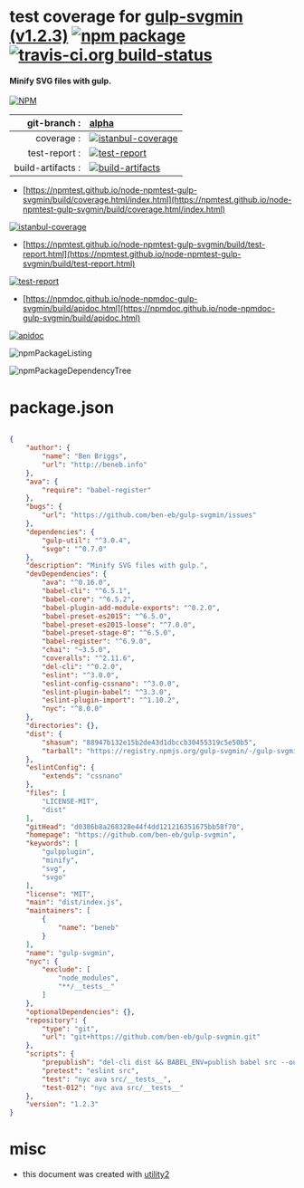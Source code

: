 # test coverage for  [gulp-svgmin (v1.2.3)](https://github.com/ben-eb/gulp-svgmin)  [![npm package](https://img.shields.io/npm/v/npmtest-gulp-svgmin.svg?style=flat-square)](https://www.npmjs.org/package/npmtest-gulp-svgmin) [![travis-ci.org build-status](https://api.travis-ci.org/npmtest/node-npmtest-gulp-svgmin.svg)](https://travis-ci.org/npmtest/node-npmtest-gulp-svgmin)
#### Minify SVG files with gulp.

[![NPM](https://nodei.co/npm/gulp-svgmin.png?downloads=true&downloadRank=true&stars=true)](https://www.npmjs.com/package/gulp-svgmin)

| git-branch : | [alpha](https://github.com/npmtest/node-npmtest-gulp-svgmin/tree/alpha)|
|--:|:--|
| coverage : | [![istanbul-coverage](https://npmtest.github.io/node-npmtest-gulp-svgmin/build/coverage.badge.svg)](https://npmtest.github.io/node-npmtest-gulp-svgmin/build/coverage.html/index.html)|
| test-report : | [![test-report](https://npmtest.github.io/node-npmtest-gulp-svgmin/build/test-report.badge.svg)](https://npmtest.github.io/node-npmtest-gulp-svgmin/build/test-report.html)|
| build-artifacts : | [![build-artifacts](https://npmtest.github.io/node-npmtest-gulp-svgmin/glyphicons_144_folder_open.png)](https://github.com/npmtest/node-npmtest-gulp-svgmin/tree/gh-pages/build)|

- [https://npmtest.github.io/node-npmtest-gulp-svgmin/build/coverage.html/index.html](https://npmtest.github.io/node-npmtest-gulp-svgmin/build/coverage.html/index.html)

[![istanbul-coverage](https://npmtest.github.io/node-npmtest-gulp-svgmin/build/screenCapture.buildCi.browser.%252Ftmp%252Fbuild%252Fcoverage.lib.html.png)](https://npmtest.github.io/node-npmtest-gulp-svgmin/build/coverage.html/index.html)

- [https://npmtest.github.io/node-npmtest-gulp-svgmin/build/test-report.html](https://npmtest.github.io/node-npmtest-gulp-svgmin/build/test-report.html)

[![test-report](https://npmtest.github.io/node-npmtest-gulp-svgmin/build/screenCapture.buildCi.browser.%252Ftmp%252Fbuild%252Ftest-report.html.png)](https://npmtest.github.io/node-npmtest-gulp-svgmin/build/test-report.html)

- [https://npmdoc.github.io/node-npmdoc-gulp-svgmin/build/apidoc.html](https://npmdoc.github.io/node-npmdoc-gulp-svgmin/build/apidoc.html)

[![apidoc](https://npmdoc.github.io/node-npmdoc-gulp-svgmin/build/screenCapture.buildCi.browser.%252Ftmp%252Fbuild%252Fapidoc.html.png)](https://npmdoc.github.io/node-npmdoc-gulp-svgmin/build/apidoc.html)

![npmPackageListing](https://npmtest.github.io/node-npmtest-gulp-svgmin/build/screenCapture.npmPackageListing.svg)

![npmPackageDependencyTree](https://npmtest.github.io/node-npmtest-gulp-svgmin/build/screenCapture.npmPackageDependencyTree.svg)



# package.json

```json

{
    "author": {
        "name": "Ben Briggs",
        "url": "http://beneb.info"
    },
    "ava": {
        "require": "babel-register"
    },
    "bugs": {
        "url": "https://github.com/ben-eb/gulp-svgmin/issues"
    },
    "dependencies": {
        "gulp-util": "^3.0.4",
        "svgo": "^0.7.0"
    },
    "description": "Minify SVG files with gulp.",
    "devDependencies": {
        "ava": "^0.16.0",
        "babel-cli": "^6.5.1",
        "babel-core": "^6.5.2",
        "babel-plugin-add-module-exports": "^0.2.0",
        "babel-preset-es2015": "^6.5.0",
        "babel-preset-es2015-loose": "^7.0.0",
        "babel-preset-stage-0": "^6.5.0",
        "babel-register": "^6.9.0",
        "chai": "~3.5.0",
        "coveralls": "^2.11.6",
        "del-cli": "^0.2.0",
        "eslint": "^3.0.0",
        "eslint-config-cssnano": "^3.0.0",
        "eslint-plugin-babel": "^3.3.0",
        "eslint-plugin-import": "^1.10.2",
        "nyc": "^8.0.0"
    },
    "directories": {},
    "dist": {
        "shasum": "88947b132e15b2de43d1dbccb30455319c5e50b5",
        "tarball": "https://registry.npmjs.org/gulp-svgmin/-/gulp-svgmin-1.2.3.tgz"
    },
    "eslintConfig": {
        "extends": "cssnano"
    },
    "files": [
        "LICENSE-MIT",
        "dist"
    ],
    "gitHead": "d0386b8a268328e44f4dd121216351675bb58f70",
    "homepage": "https://github.com/ben-eb/gulp-svgmin",
    "keywords": [
        "gulpplugin",
        "minify",
        "svg",
        "svgo"
    ],
    "license": "MIT",
    "main": "dist/index.js",
    "maintainers": [
        {
            "name": "beneb"
        }
    ],
    "name": "gulp-svgmin",
    "nyc": {
        "exclude": [
            "node_modules",
            "**/__tests__"
        ]
    },
    "optionalDependencies": {},
    "repository": {
        "type": "git",
        "url": "git+https://github.com/ben-eb/gulp-svgmin.git"
    },
    "scripts": {
        "prepublish": "del-cli dist && BABEL_ENV=publish babel src --out-dir dist --ignore /__tests__/",
        "pretest": "eslint src",
        "test": "nyc ava src/__tests__",
        "test-012": "nyc ava src/__tests__"
    },
    "version": "1.2.3"
}
```



# misc
- this document was created with [utility2](https://github.com/kaizhu256/node-utility2)
